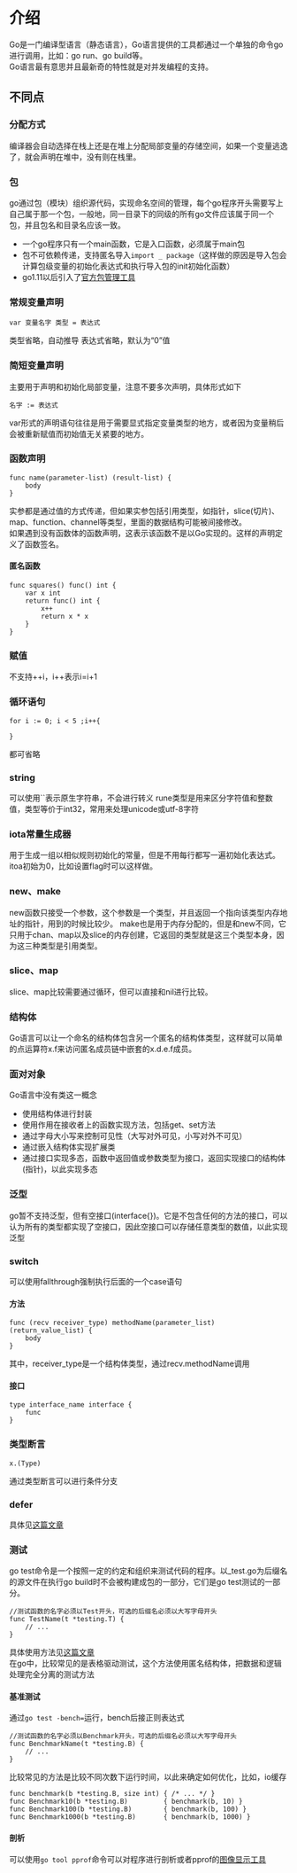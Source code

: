# 介绍
Go是一门编译型语言（静态语言），Go语言提供的工具都通过一个单独的命令go进行调用，比如：go run、go build等。  
Go语言最有意思并且最新奇的特性就是对并发编程的支持。

## 不同点

### 分配方式
编译器会自动选择在栈上还是在堆上分配局部变量的存储空间，如果一个变量逃逸了，就会声明在堆中，没有则在栈里。


### 包 
go通过包（模块）组织源代码，实现命名空间的管理，每个go程序开头需要写上自己属于那一个包，一般地，同一目录下的同级的所有go文件应该属于同一个包，并且包名和目录名应该一致。  

- 一个go程序只有一个main函数，它是入口函数，必须属于main包
- 包不可依赖传递，支持匿名导入```import _ package```（这样做的原因是导入包会计算包级变量的初始化表达式和执行导入包的init初始化函数）
- go1.11以后引入了[官方包管理工具](https://blog.csdn.net/weixin_39003229/article/details/97638573)

### 常规变量声明
```
var 变量名字 类型 = 表达式
```
类型省略，自动推导
表达式省略，默认为“0”值

### 简短变量声明
主要用于声明和初始化局部变量，注意不要多次声明，具体形式如下
```
名字 := 表达式
```
var形式的声明语句往往是用于需要显式指定变量类型的地方，或者因为变量稍后会被重新赋值而初始值无关紧要的地方。

### 函数声明

```
func name(parameter-list) (result-list) {
    body
}
```
实参都是通过值的方式传递，但如果实参包括引用类型，如指针，slice(切片)、map、function、channel等类型，里面的数据结构可能被间接修改。  
如果遇到没有函数体的函数声明，这表示该函数不是以Go实现的。这样的声明定义了函数签名。  

#### 匿名函数
```
func squares() func() int {
    var x int
    return func() int {
        x++
        return x * x
    }
}
```

### 赋值
不支持++i，i++表示i=i+1

### 循环语句
```
for i := 0; i < 5 ;i++{

}
```
都可省略

### string
可以使用``表示原生字符串，不会进行转义
rune类型是用来区分字符值和整数值，类型等价于int32，常用来处理unicode或utf-8字符


### iota常量生成器
用于生成一组以相似规则初始化的常量，但是不用每行都写一遍初始化表达式。itoa初始为0，比如设置flag时可以这样做。


### new、make
new函数只接受一个参数，这个参数是一个类型，并且返回一个指向该类型内存地址的指针，用到的时候比较少。
make也是用于内存分配的，但是和new不同，它只用于chan、map以及slice的内存创建，它返回的类型就是这三个类型本身，因为这三种类型是引用类型。

### slice、map
slice、map比较需要通过循环，但可以直接和nil进行比较。

### 结构体
Go语言可以让一个命名的结构体包含另一个匿名的结构体类型，这样就可以简单的点运算符x.f来访问匿名成员链中嵌套的x.d.e.f成员。

### 面对对象
Go语言中没有类这一概念
- 使用结构体进行封装
- 使用作用在接收者上的函数实现方法，包括get、set方法
- 通过字母大小写来控制可见性（大写对外可见，小写对外不可见）
- 通过嵌入结构体实现扩展类
- 通过接口实现多态，函数中返回值或参数类型为接口，返回实现接口的结构体(指针)，以此实现多态

### 泛型
go暂不支持泛型，但有空接口(interface{})。它是不包含任何的方法的接口，可以认为所有的类型都实现了空接口，因此空接口可以存储任意类型的数值，以此实现泛型

### switch
可以使用fallthrough强制执行后面的一个case语句

#### 方法
```
func (recv receiver_type) methodName(parameter_list) (return_value_list) {
    body
}
```
其中，receiver_type是一个结构体类型，通过recv.methodName调用

#### 接口
```
type interface_name interface {
    func
}
```

### 类型断言
```
x.(Type)
```
通过类型断言可以进行条件分支

### defer
具体见[这篇文章](https://www.jianshu.com/p/79c029c0bd58)


### 测试
go test命令是一个按照一定的约定和组织来测试代码的程序。以_test.go为后缀名的源文件在执行go build时不会被构建成包的一部分，它们是go test测试的一部分。  
```
//测试函数的名字必须以Test开头，可选的后缀名必须以大写字母开头
func TestName(t *testing.T) {
    // ...
}
```
具体使用方法见[这篇文章](http://c.biancheng.net/view/124.html)  
在go中，比较常见的是表格驱动测试，这个方法使用匿名结构体，把数据和逻辑处理完全分离的测试方法

#### 基准测试
通过```go test -bench=```运行，bench后接正则表达式
```
//测试函数的名字必须以Benchmark开头，可选的后缀名必须以大写字母开头
func BenchmarkName(t *testing.B) {
    // ...
}
```
比较常见的方法是比较不同次数下运行时间，以此来确定如何优化，比如，io缓存
```
func benchmark(b *testing.B, size int) { /* ... */ }
func Benchmark10(b *testing.B)         { benchmark(b, 10) }
func Benchmark100(b *testing.B)        { benchmark(b, 100) }
func Benchmark1000(b *testing.B)       { benchmark(b, 1000) }
```
#### 剖析
可以使用```go tool pprof```命令可以对程序进行剖析或者pprof的[图像显示工具](http://www.graphviz.org)

